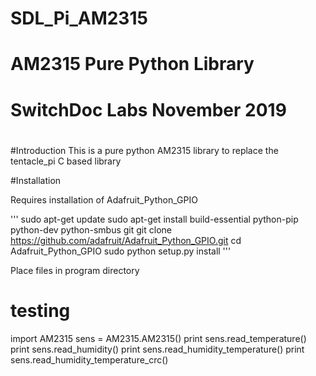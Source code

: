 #
# SDL_Pi_AM2315
#
# AM2315 Pure Python Library
# SwitchDoc Labs November 2019
#
#

#Introduction
This is a pure python AM2315 library to replace the tentacle_pi C based library


#Installation

Requires installation of Adafruit_Python_GPIO

'''
sudo apt-get update
sudo apt-get install build-essential python-pip python-dev python-smbus git
git clone https://github.com/adafruit/Adafruit_Python_GPIO.git
cd Adafruit_Python_GPIO
sudo python setup.py install
'''

Place files in program directory

# testing

import AM2315 
sens = AM2315.AM2315()
print sens.read_temperature()
print sens.read_humidity()
print sens.read_humidity_temperature()
print sens.read_humidity_temperature_crc()
